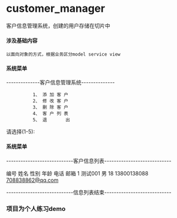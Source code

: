 # customer_manager
客户信息管理系统，创建的用户存储在切片中
#### 涉及基础内容
    以面向对象的方式，根据业务区分model service view
#### 系统菜单
--------------客户信息管理系统--------------

              1、 添 加 客 户
              2、 修 改 客 户
              3、 删 除 客 户
              4、 客 户 列 表
              5、 退       出
请选择(1-5):
#### 系统菜单
----------------------------客户信息列表----------------------------

编号	姓名	性别	年龄	电话	邮箱
1	测试001	男	18	13800138088	708838862@qq.com	

----------------------------信息列表结束----------------------------
### 项目为个人练习demo
